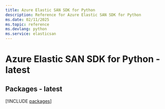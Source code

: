 ```yaml
---
title: Azure Elastic SAN SDK for Python
description: Reference for Azure Elastic SAN SDK for Python
ms.date: 02/11/2025
ms.topic: reference
ms.devlang: python
ms.service: elasticsan
---
```

# Azure Elastic SAN SDK for Python - latest
## Packages - latest
[!INCLUDE [packages](elastic-san-index.md)]